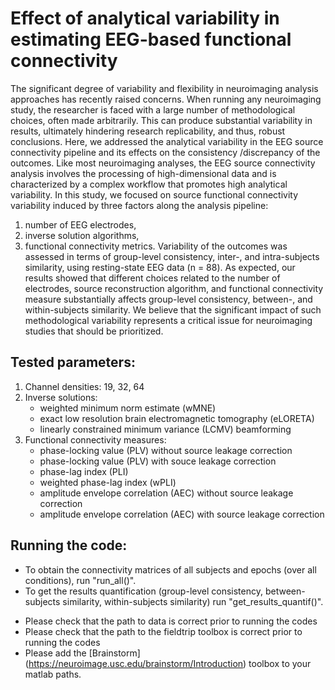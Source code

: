 # Effect of analytical variability in estimating EEG-based functional connectivity

The significant degree of variability and flexibility in neuroimaging analysis approaches has recently raised concerns. When running any neuroimaging study, the researcher is faced with a large number of methodological choices, often made arbitrarily. This can produce substantial variability in results, ultimately hindering research replicability, and thus, robust conclusions. Here, we addressed the analytical variability in the EEG source connectivity pipeline and its effects on the consistency /discrepancy of the outcomes. Like most neuroimaging analyses, the EEG source connectivity analysis involves the processing of high-dimensional data and is characterized by a complex workflow that promotes high analytical variability. In this study, we focused on source functional connectivity variability induced by three factors along the analysis pipeline: 
1. number of EEG electrodes, 
2. inverse solution algorithms, 
3. functional connectivity metrics. 
Variability of the outcomes was assessed in terms of group-level consistency, inter-, and intra-subjects similarity, using resting-state EEG data (n = 88). As expected, our results showed that different choices related to the number of electrodes, source reconstruction algorithm, and functional connectivity measure substantially affects group-level consistency, between-, and within-subjects similarity. We believe that the significant impact of such methodological variability represents a critical issue for neuroimaging studies that should be prioritized.


## Tested parameters:
  1) Channel densities: 19, 32, 64
  2) Inverse solutions:
      - weighted minimum norm estimate (wMNE)
      - exact low resolution brain electromagnetic tomography (eLORETA)
      - linearly constrained minimum variance (LCMV) beamforming
  4) Functional connectivity measures:
      - phase-locking value (PLV) without source leakage correction
      - phase-locking value (PLV) with souce leakage correction
      - phase-lag index (PLI)
      - weighted phase-lag index (wPLI)
      - amplitude envelope correlation (AEC) without source leakage correction
      - amplitude envelope correlation (AEC) with source leakage correction

## Running the code:
- To obtain the connectivity matrices of all subjects and epochs (over all conditions), run "run_all()".
- To get the results quantification (group-level consistency, between-subjects similarity, within-subjects similarity) run "get_results_quantif()".

* Please check that the path to data is correct prior to running the codes
* Please check that the path to the fieldtrip toolbox is correct prior to running the codes
* Please add the [Brainstorm] (https://neuroimage.usc.edu/brainstorm/Introduction) toolbox to your matlab paths.
